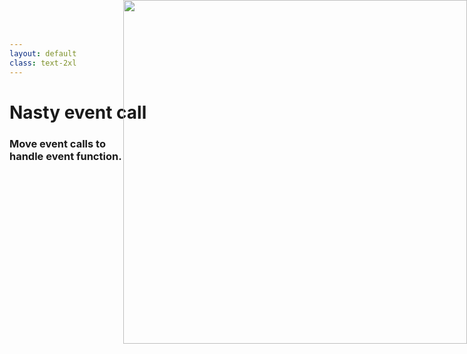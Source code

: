 ```yaml
---
layout: default
class: text-2xl
---
```


# Nasty event call
### Move event calls to<br />handle event function.

<img src="/images/04-situation-05-02.png" style="position: absolute; right: 0; top: 0; height: 550px;"/>
